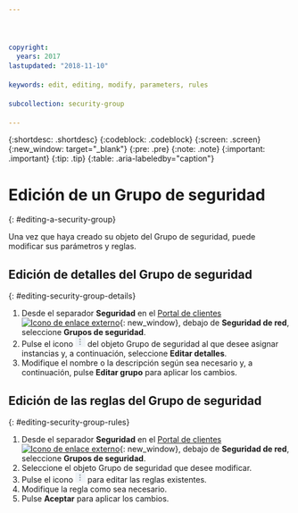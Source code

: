 ```yaml
---



copyright:
  years: 2017
lastupdated: "2018-11-10"

keywords: edit, editing, modify, parameters, rules

subcollection: security-group

---
```


{:shortdesc: .shortdesc}
{:codeblock: .codeblock}
{:screen: .screen}
{:new_window: target="_blank"}
{:pre: .pre}
{:note: .note}
{:important: .important}
{:tip: .tip}
{:table: .aria-labeledby="caption"}

# Edición de un Grupo de seguridad
{: #editing-a-security-group}

Una vez que haya creado su objeto del Grupo de seguridad, puede modificar sus parámetros y reglas.

## Edición de detalles del Grupo de seguridad
{: #editing-security-group-details}

1. Desde el separador **Seguridad** en el [Portal de clientes ![Icono de enlace externo](../../icons/launch-glyph.svg "Icono de enlace externo")](https://cloud.ibm.com/classic){: new_window}, debajo de **Seguridad de red**, seleccione **Grupos de seguridad**.
2. Pulse el icono ![icono Más](./images/more_icon.jpg) del objeto Grupo de seguridad al que desee asignar instancias y, a continuación, seleccione **Editar detalles**.
3. Modifique el nombre o la descripción según sea necesario y, a continuación, pulse **Editar grupo** para aplicar los cambios.

## Edición de las reglas del Grupo de seguridad
{: #editing-security-group-rules}

1. Desde el separador **Seguridad** en el [Portal de clientes ![Icono de enlace externo](../../icons/launch-glyph.svg "Icono de enlace externo")](https://cloud.ibm.com/classic){: new_window}, debajo de **Seguridad de red**, seleccione **Grupos de seguridad**.
2. Seleccione el objeto Grupo de seguridad que desee modificar.
3. Pulse el icono ![icono Más](./images/more_icon.jpg) para editar las reglas existentes.
4. Modifique la regla como sea necesario.
5. Pulse **Aceptar** para aplicar los cambios.
